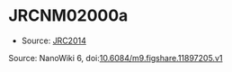 <a name="material" />

# JRCNM02000a
<script type="application/ld+json">
  {
    "@context": "https://schema.org/",
    "@type": "ChemicalSubstance",
    "@id": "https://egonw.github.io/nanowiki/nanowiki382.html#material",
    "http://purl.org/dc/terms/conformsTo":
      {
        "@type": "CreativeWork",
        "@id": "https://bioschemas.org/profiles/ChemicalSubstance/0.4-RELEASE/"
      },
    "identfier": "382",
    "name": "JRCNM02000a",
    "url": "https://egonw.github.io/nanowiki/nanowiki382.html#material",
    "sameAs": "http://127.0.0.1/mediawiki/index.php/Special:URIResolver/JRCNM02000a"
  }
</script>


* Source: [JRC2014](JRC2014.md)


Source: NanoWiki 6, doi:[10.6084/m9.figshare.11897205.v1](https://doi.org/10.6084/m9.figshare.11897205.v1)
